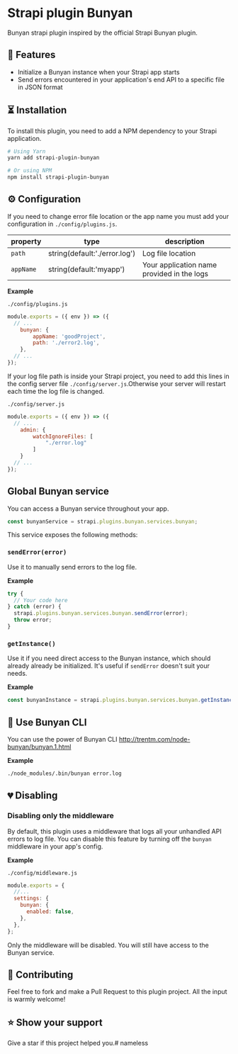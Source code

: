 # Strapi plugin Bunyan

Bunyan strapi plugin inspired by the official Strapi Bunyan plugin.

## 🧾 Features

- Initialize a Bunyan instance when your Strapi app starts
- Send errors encountered in your application's end API to a specific file in JSON format

## ⏳ Installation

To install this plugin, you need to add a NPM dependency to your Strapi application.

```sh
# Using Yarn
yarn add strapi-plugin-bunyan

# Or using NPM
npm install strapi-plugin-bunyan
```

## ⚙ Configuration

If you need to change error file location or the app name you must add your configuration in `./config/plugins.js`.

| property       | type  | description                                                                                                                                                                              |
| -------------- | ---------------- | ---------------------------------------------------------------------------------------------------------------------------------------------------------------------------------------- |
| `path`          | string(default:'./error.log')  | Log file location                                                                     |
| `appName` | string(default:'myapp') | Your application name provided in the logs                                                                         |

**Example**

`./config/plugins.js`

```js
module.exports = ({ env }) => ({
  // ...
    bunyan: {
        appName: 'goodProject',
        path: './error2.log',
    },
  // ...
});
```

If your log file path is inside your Strapi project, you need to add this lines in the config server file `./config/server.js`.Otherwise your server will restart each time the log file is changed.

`./config/server.js`
```js
module.exports = ({ env }) => ({
  // ...
    admin: {
        watchIgnoreFiles: [
            "./error.log"
        ]
    }
  // ...
});
```

## Global Bunyan service

You can access a Bunyan service throughout your app.

```js
const bunyanService = strapi.plugins.bunyan.services.bunyan;
```

This service exposes the following methods:

### `sendError(error)`

Use it to manually send errors to the log file. 

**Example**

```js
try {
  // Your code here
} catch (error) {
  strapi.plugins.bunyan.services.bunyan.sendError(error);
  throw error;
}
```

### `getInstance()`

Use it if you need direct access to the Bunyan instance, which should already already be initialized. It's useful if `sendError` doesn't suit your needs.

**Example**

```js
const bunyanInstance = strapi.plugins.bunyan.services.bunyan.getInstance();
```

## 🎉 Use Bunyan CLI

You can use the power of Bunyan CLI http://trentm.com/node-bunyan/bunyan.1.html

**Example**

```sh
./node_modules/.bin/bunyan error.log
```

## 💔 Disabling

### Disabling only the middleware

By default, this plugin uses a middleware that logs all your unhandled API errors to log file. You can disable this feature by turning off the `bunyan` middleware in your app's config.

**Example**

`./config/middleware.js`

```js
module.exports = {
  //...
  settings: {
    bunyan: {
      enabled: false,
    },
  },
};
```

Only the middleware will be disabled. You will still have access to the Bunyan service.

## 🤝 Contributing

Feel free to fork and make a Pull Request to this plugin project. All the input is warmly welcome!

## ⭐️ Show your support

Give a star if this project helped you.#   n a m e l e s s  
 